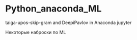 # Python_anaconda_ML
taiga-upos-skip-gram and DeepiPavlov in Anaconda jupyter

Некоторые наброски по ML
